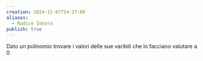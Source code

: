 ```yaml
---
creation: 2024-11-07T14:17:00
aliases:
  - Radice Intera
publish: true
---
```

Dato un polinomio trovare i valori delle sue varibili che lo facciano valutare a $0$
